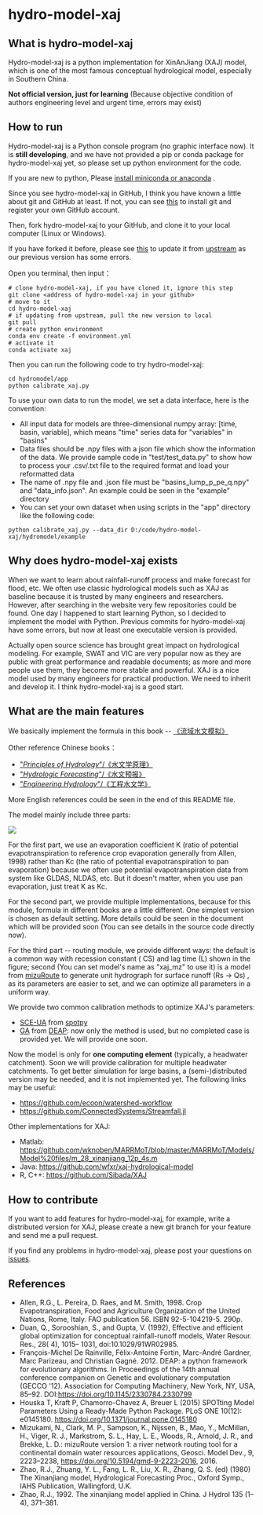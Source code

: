# hydro-model-xaj

## What is hydro-model-xaj

Hydro-model-xaj is a python implementation for XinAnJiang (XAJ) model, which is one of the most famous conceptual
hydrological model, especially in Southern China.

**Not official version, just for learning** (Because objective condition of authors engineering level and urgent time,
errors may exist)

## How to run

Hydro-model-xaj is a Python console program (no graphic interface now). It is **still developing**, and we have not
provided a pip or conda package for hydro-model-xaj yet, so please set up python environment for the code.

If you are new to python,
Please [install miniconda or anaconda](https://github.com/waterDLut/WaterResources/blob/master/tools/jupyterlab&markdown.md#12-jupyterlab%E5%90%AF%E5%8A%A8)
.

Since you see hydro-model-xaj in GitHub, I think you have known a little about git and GitHub at least. If not, you can
see [this](https://github.com/waterDLut/WaterResources/blob/master/tools/git%26github.md#1-git%E7%9A%84%E5%AE%89%E8%A3%85)
to install git and register your own GitHub account.

Then, fork hydro-model-xaj to your GitHub, and clone it to your local computer (Linux or Windows).

If you have forked it before, please
see [this](https://github.com/waterDLut/WaterResources/blob/doc/tools/git%26github.md#55-fork%E5%90%8E%E5%90%8C%E6%AD%A5%E6%BA%90%E7%9A%84%E6%96%B0%E6%9B%B4%E6%96%B0%E5%86%85%E5%AE%B9)
to update it from [upstream](https://github.com/OuyangWenyu/hydro-model-xaj) as our previous version has some errors.

Open you terminal, then input：

```Shell
# clone hydro-model-xaj, if you have cloned it, ignore this step 
git clone <address of hydro-model-xaj in your github>
# move to it
cd hydro-model-xaj
# if updating from upstream, pull the new version to local
git pull
# create python environment
conda env create -f environment.yml
# activate it
conda activate xaj
```

Then you can run the following code to try hydro-model-xaj:

```Shell
cd hydromodel/app
python calibrate_xaj.py
```

To use your own data to run the model, we set a data interface, here is the convention:

- All input data for models are three-dimensional numpy array: [time, basin, variable], which means "time" series data
  for "variables" in "basins"
- Data files should be .npy files with a json file which show the information of the data. We provide sample code in
  "test/test_data.py" to show how to process your .csv/.txt file to the required format and load your reformatted data
- The name of .npy file and .json file must be "basins_lump_p_pe_q.npy" and "data_info.json". An example could be seen
  in the "example" directory
- You can set your own dataset when using scripts in the "app" directory like the following code:

```Shell
python calibrate_xaj.py --data_dir D:/code/hydro-model-xaj/hydromodel/example
```

## Why does hydro-model-xaj exists

When we want to learn about rainfall-runoff process and make forecast for flood, etc. We often use classic hydrological
models such as XAJ as baseline because it is trusted by many engineers and researchers. However, after searching in the
website very few repositories could be found. One day I happened to start learning Python, so I decided to implement the
model with Python. Previous commits for hydro-model-xaj have some errors, but now at least one executable version is
provided.

Actually open source science has brought great impact on hydrological modeling. For example, SWAT and VIC are very
popular now as they are public with great performance and readable documents; as more and more people use them, they
become more stable and powerful. XAJ is a nice model used by many engineers for practical production. We need to inherit
and develop it. I think hydro-model-xaj is a good start.

## What are the main features

We basically implement the formula in this book
-- [《流域水文模拟》](https://xueshu.baidu.com/usercenter/paper/show?paperid=ad9c545a7baa43321db97f5f16d393bf&site=xueshu_se)

Other reference Chinese books：

- ["*Principles of
  Hydrology*"/《水文学原理》](https://xueshu.baidu.com/usercenter/paper/show?paperid=5b2d0a40e2d2804f47346ae6ccf2d142&site=xueshu_se)
- ["*Hydrologic
  Forecasting*"/《水文预报》](https://xueshu.baidu.com/usercenter/paper/show?paperid=852a9a90a7d26c5fae749169f87b61e0&site=xueshu_se)
- ["*Engineering
  Hydrology*"/《工程水文学》](https://xueshu.baidu.com/usercenter/paper/show?paperid=6e2d38726c8e3c0b9f3a14bafb156481&site=xueshu_se)

More English references could be seen in the end of this README file.

The model mainly include three parts:

![](docs/source/img/xaj.jpg)

For the first part, we use an evaporation coefficient K (ratio of potential evapotranspiration to reference crop
evaporation generally from Allen, 1998) rather than Kc (the ratio of potential evapotranspiration to pan evaporation)
because we often use potential evapotranspiration data from system like GLDAS, NLDAS, etc. But it doesn't matter, when
you use pan evaporation, just treat K as Kc.

For the second part, we provide multiple implementations, because for this module, formula in different books are a
little different. One simplest version is chosen as default setting. More details could be seen in the document which
will be provided soon (You can see details in the source code directly now).

For the third part -- routing module, we provide different ways: the default is a common way with recession constant (
CS) and lag time (L) shown in the figure; second (You can set model's name as "xaj_mz" to use it) is a model
from [mizuRoute](http://www.geosci-model-dev.net/9/2223/2016/) to generate unit hydrograph for surface runoff (Rs -> Qs)
, as its parameters are easier to set, and we can optimize all parameters in a uniform way.

We provide two common calibration methods to optimize XAJ's parameters:

- [SCE-UA](https://doi.org/10.1029/91WR02985) from [spotpy](https://github.com/thouska/spotpy)
- [GA](https://en.wikipedia.org/wiki/Genetic_algorithm) from [DEAP](https://github.com/DEAP/deap): now only the method
  is used, but no completed case is provided yet. We will provide one soon.

Now the model is only for **one computing element** (typically, a headwater catchment). Soon we will provide calibration
for multiple headwater catchments. To get better simulation for large basins, a (semi-)distributed version may be
needed, and it is not implemented yet. The following links may be useful:

- https://github.com/ecoon/watershed-workflow
- https://github.com/ConnectedSystems/Streamfall.jl

Other implementations for XAJ:

- Matlab: https://github.com/wknoben/MARRMoT/blob/master/MARRMoT/Models/Model%20files/m_28_xinanjiang_12p_4s.m
- Java: https://github.com/wfxr/xaj-hydrological-model
- R, C++: https://github.com/Sibada/XAJ

## How to contribute

If you want to add features for hydro-model-xaj, for example, write a distributed version for XAJ, please create a new
git branch for your feature and send me a pull request.

If you find any problems in hydro-model-xaj, please post your questions
on [issues](https://github.com/OuyangWenyu/hydro-model-xaj/issues).

## References

- Allen, R.G., L. Pereira, D. Raes, and M. Smith, 1998. Crop Evapotranspiration, Food and Agriculture Organization of
  the United Nations, Rome, Italy. FAO publication 56. ISBN 92-5-104219-5. 290p.
- Duan, Q., Sorooshian, S., and Gupta, V. (1992), Effective and efficient global optimization for conceptual
  rainfall-runoff models, Water Resour. Res., 28( 4), 1015– 1031, doi:10.1029/91WR02985.
- François-Michel De Rainville, Félix-Antoine Fortin, Marc-André Gardner, Marc Parizeau, and Christian Gagné. 2012.
  DEAP: a python framework for evolutionary algorithms. In Proceedings of the 14th annual conference companion on
  Genetic and evolutionary computation (GECCO '12). Association for Computing Machinery, New York, NY, USA, 85–92.
  DOI:https://doi.org/10.1145/2330784.2330799
- Houska T, Kraft P, Chamorro-Chavez A, Breuer L (2015) SPOTting Model Parameters Using a Ready-Made Python Package.
  PLoS ONE 10(12): e0145180. https://doi.org/10.1371/journal.pone.0145180
- Mizukami, N., Clark, M. P., Sampson, K., Nijssen, B., Mao, Y., McMillan, H., Viger, R. J., Markstrom, S. L., Hay, L.
  E., Woods, R., Arnold, J. R., and Brekke, L. D.: mizuRoute version 1: a river network routing tool for a continental
  domain water resources applications, Geosci. Model Dev., 9, 2223–2238, https://doi.org/10.5194/gmd-9-2223-2016, 2016.
- Zhao, R.J., Zhuang, Y. L., Fang, L. R., Liu, X. R., Zhang, Q. S. (ed) (1980) The Xinanjiang model, Hydrological
  Forecasting Proc., Oxford Symp., IAHS Publication, Wallingford, U.K.
- Zhao, R.J., 1992. The xinanjiang model applied in China. J Hydrol 135 (1–4), 371–381.